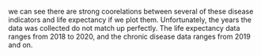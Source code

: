we can see there are strong coorelations between several of these disease indicators and life expectancy if we plot them. Unfortunately, the years the data was collected do not match up perfectly. The life expectancy data ranges from 2018 to 2020, and the chronic disease data ranges from 2019 and on.